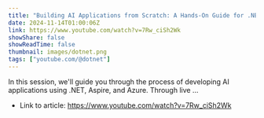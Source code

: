 ```yaml
---
title: "Building AI Applications from Scratch: A Hands-On Guide for .NET Developers"
date: 2024-11-14T01:00:06Z
link: https://www.youtube.com/watch?v=7Rw_ciSh2Wk
showShare: false
showReadTime: false
thumbnail: images/dotnet.png
tags: ["youtube.com/@dotnet"]
---
```

In this session, we'll guide you through the process of developing AI applications using .NET, Aspire, and Azure. Through live ...

- Link to article: https://www.youtube.com/watch?v=7Rw_ciSh2Wk